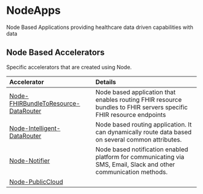# NodeApps
Node Based Applications providing healthcare data driven capabilities with data

## Node Based Accelerators
Specific accelerators that are created using Node.

| Accelerator                                                                                                                                           | Details                                                                                                            |
|:------------------------------------------------------------------------------------------------------------------------------------------------------|:-------------------------------------------------------------------------------------------------------------------| 
| [Node-FHIRBundleToResource-DataRouter](https://github.com/HC-Connexxus-Apps/NodeApps/Node-FHIRBundleToResource-DataRouter) | Node based application that enables routing FHIR resource bundles to FHIR servers specific FHIR resource endpoints |
| [Node-Intelligent-DataRouter](https://github.com/HC-Connexxus-Apps/NodeApps/Node-Intelligent-DataRouter)                   | Node based routing application. It can dynamically route data based on several common attributes.                  |
| [Node-Notifier](https://github.com/HC-Connexxus-Apps/NodeApps/Node-Notifier)                                               | Node based notification enabled platform for communicating via SMS, Email, Slack and other communication methods.  |
| [Node-PublicCloud](https://github.com/HC-Connexxus-Apps/NodeApps/Node-PublicCloud)    